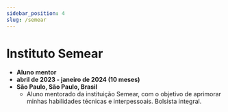 ```yaml
---
sidebar_position: 4
slug: /semear
---
```


# Instituto Semear

- **Aluno mentor**
- **abril de 2023 - janeiro de 2024 (10 meses)**
- **São Paulo, São Paulo, Brasil**
  - Aluno mentorado da instituição Semear, com o objetivo de aprimorar minhas habilidades técnicas e interpessoais. Bolsista integral.



